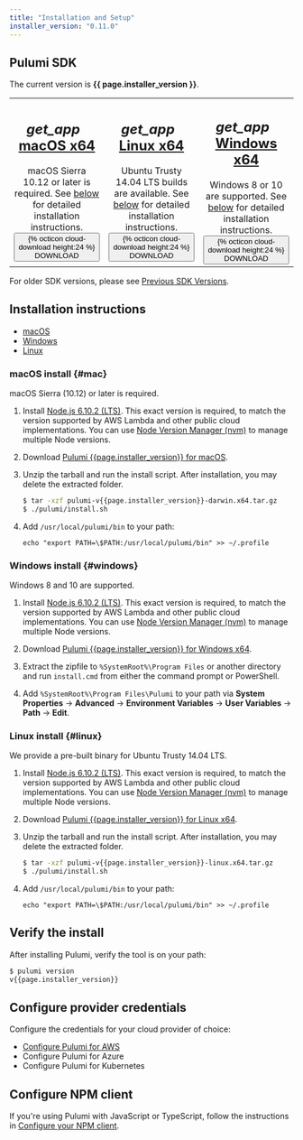 ```yaml
---
title: "Installation and Setup"
installer_version: "0.11.0"
---
```


<!-- 
NOTE: To update this page with a new binary release, do the following:
- Update `installer_version` in the YAML front matter above. 
- Update changelog.md with the latest fixes in the release
-->

## Pulumi SDK 

The current version is **{{ page.installer_version }}**.

<table class="card-table" width="100%">
    <tr>
        <td align="center" valign="center" width="33%">
            <div class="mdl-card mdl-shadow--2dp">
                <div class="mdl-card__title">
                    <h2 class="mdl-card__title-text">
                        <i class="material-icons">get_app</i>
                        &nbsp;
                        <a href="/install">macOS x64</a>
                    </h2>
                </div>
                <div class="mdl-card__supporting-text">
                    <span class="card-text">
                        macOS Sierra 10.12 or later is required.
                        See <a href="#mac">below</a> for detailed installation instructions.
                    </span>
                </div>
                <div class="mdl-card__actions mdl-card--border">
                    <a
                            id="macos-download-link"
                            href="/releases/pulumi-v{{page.installer_version}}-darwin.x64.tar.gz" role="button">
                        <button class="mdl-button mdl-js-button mdl-button--raised mdl-button--colored">
                            {% octicon cloud-download height:24 %} DOWNLOAD
                        </button>
                    </a>
                </div>
            </div>
        </td>
        <td align="center" valign="center" width="33%">
            <div class="mdl-card mdl-shadow--2dp">
                <div class="mdl-card__title">
                    <h2 class="mdl-card__title-text">
                        <i class="material-icons">get_app</i>
                        &nbsp;
                        <a href="/install">Linux x64</a>
                    </h2>
                </div>
                <div class="mdl-card__supporting-text">
                    <span class="card-text">
                        Ubuntu Trusty 14.04 LTS builds are available.
                        See <a href="#linux">below</a> for detailed installation instructions.
                    </span>
                </div>
                <div class="mdl-card__actions mdl-card--border">
                    <a
                            id="linux-download-link"
                            href="/releases/pulumi-v{{page.installer_version}}-linux.x64.tar.gz" role="button">
                        <button class="mdl-button mdl-js-button mdl-button--raised mdl-button--colored">
                            {% octicon cloud-download height:24 %} DOWNLOAD
                        </button>
                    </a>
                </div>
            </div>
        </td>
        <td align="center" valign="center" width="33%">
            <div class="mdl-card mdl-shadow--2dp">
                <div class="mdl-card__title">
                    <h2 class="mdl-card__title-text">
                        <i class="material-icons">get_app</i>
                        &nbsp;
                        <a href="/install">Windows x64</a>
                    </h2>
                </div>
                <div class="mdl-card__supporting-text">
                    <span class="card-text">
                        Windows 8 or 10 are supported.
                        See <a href="#windows">below</a> for detailed installation instructions.
                    </span>
                </div>
                <div class="mdl-card__actions mdl-card--border">
                    <a
                            id="windows-download-link"
                            href="/releases/pulumi-v{{page.installer_version}}-windows.x64.zip" role="button">
                        <button class="mdl-button mdl-js-button mdl-button--raised mdl-button--colored">
                            {% octicon cloud-download height:24 %} DOWNLOAD
                        </button>
                    </a>
                </div>
            </div>
        </td>
    </tr>
</table>

For older SDK versions, please see <a href="./changelog.html#all-versions">Previous SDK Versions</a>.

## Installation instructions

- [macOS](#mac)
- [Windows](#windows)
- [Linux](#linux)

### macOS install {#mac}

macOS Sierra (10.12) or later is required. 

1.  Install [Node.js 6.10.2 (LTS)](https://nodejs.org/dist/v6.10.2/node-v6.10.2.pkg). This exact version is required, to match the version supported by AWS Lambda and other public cloud implementations. You can use [Node Version Manager (nvm)](https://github.com/creationix/nvm) to manage multiple Node versions.

2.  Download [Pulumi {{page.installer_version}} for macOS](/releases/pulumi-v{{page.installer_version}}-darwin.x64.tar.gz).

3.  Unzip the tarball and run the install script. After installation, you may delete the extracted folder. 

    ```bash
    $ tar -xzf pulumi-v{{page.installer_version}}-darwin.x64.tar.gz
    $ ./pulumi/install.sh 
    ```

4.  Add `/usr/local/pulumi/bin` to your path:

    ```
    echo "export PATH=\$PATH:/usr/local/pulumi/bin" >> ~/.profile
    ```

### Windows install {#windows}

Windows 8 and 10 are supported.

1.  Install [Node.js 6.10.2 (LTS)](https://nodejs.org/dist/v6.10.2/node-v6.10.2-x64.msi). This exact version is required, to match the version supported by AWS Lambda and other public cloud implementations. You can use [Node Version Manager (nvm)](https://github.com/creationix/nvm) to manage multiple Node versions.

2.  Download [Pulumi {{page.installer_version}} for Windows x64](/releases/pulumi-v{{page.installer_version}}-windows.x64.zip).

3.  Extract the zipfile to `%SystemRoot%\Program Files` or another directory and run `install.cmd` from either the command prompt or PowerShell.

4. Add `%SystemRoot%\Program Files\Pulumi` to your path via **System Properties** -> **Advanced** -> **Environment Variables** -> **User Variables** -> **Path** -> **Edit**.

### Linux install {#linux}

We provide a pre-built binary for Ubuntu Trusty 14.04 LTS.

1.  Install [Node.js 6.10.2 (LTS)](https://nodejs.org/dist/v6.10.2/node-v6.10.2-linux-x64.tar.gz). This exact version is required, to match the version supported by AWS Lambda and other public cloud implementations. You can use [Node Version Manager (nvm)](https://github.com/creationix/nvm) to manage multiple Node versions.

2.  Download [Pulumi {{page.installer_version}} for Linux x64](/releases/pulumi-v{{page.installer_version}}-linux.x64.tar.gz).

3.  Unzip the tarball and run the install script. After installation, you may delete the extracted folder. 

    ```bash
    $ tar -xzf pulumi-v{{page.installer_version}}-linux.x64.tar.gz
    $ ./pulumi/install.sh
    ```

4.  Add `/usr/local/pulumi/bin` to your path:

    ```
    echo "export PATH=\$PATH:/usr/local/pulumi/bin" >> ~/.profile
    ```

## Verify the install

After installing Pulumi, verify the tool is on your path: 

```bash
$ pulumi version
v{{page.installer_version}}
```

## Configure provider credentials

Configure the credentials for your cloud provider of choice:
-   [Configure Pulumi for AWS](./aws-config.html)
-   Configure Pulumi for Azure
-   Configure Pulumi for Kubernetes

## Configure NPM client

If you're using Pulumi with JavaScript or TypeScript, follow the instructions in [Configure your NPM client](./configure-npm.html).
